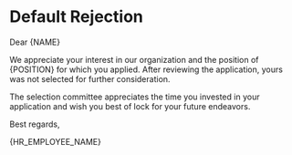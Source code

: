 # Default Rejection



Dear {NAME}

We appreciate your interest in our organization and the position of {POSITION} for which you applied. After reviewing the application, yours was not selected for further consideration.

The selection committee appreciates the time you invested in your application and wish you best of lock for your future endeavors.



Best regards,

{HR_EMPLOYEE_NAME}

